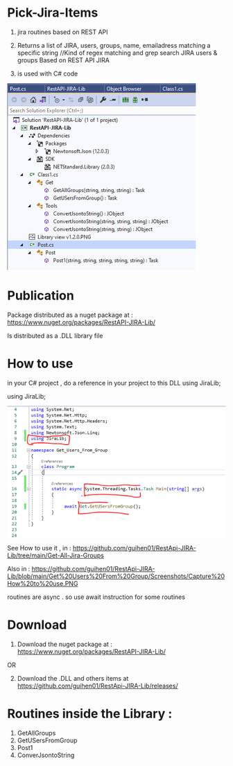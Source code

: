 # Pick-Jira-Items

1.  jira routines based on REST API
2. Returns a list of JIRA, users, groups, name, emailadress matching a specific string
            //Kind of regex matching and grep search  JIRA users & groups 
Based on REST API JIRA
 
3. is used with C# code 

 

![alt text](https://github.com/guihen01/RestApi-JIRA-Lib/blob/main/Library%20view%20v1.2.0.PNG "Logo Title Text 1")

# Publication

Package distributed as a nuget package at : https://www.nuget.org/packages/RestAPI-JIRA-Lib/

Is distributed as a .DLL library file

# How to use

in your C# project , do a reference in your project to this DLL   using JiraLib;

using JiraLib;

![alt text](https://github.com/guihen01/RestApi-JIRA-Lib/blob/main/Get%20Users%20From%20Group/Screenshots/Capture%20How%20to%20use.PNG "Logo Title Text 1")

See How to use it , in : https://github.com/guihen01/RestApi-JIRA-Lib/tree/main/Get-All-Jira-Groups

Also in : https://github.com/guihen01/RestApi-JIRA-Lib/blob/main/Get%20Users%20From%20Group/Screenshots/Capture%20How%20to%20use.PNG

routines are async . so use await instruction for some routines 

# Download
1. Download the nuget package at : https://www.nuget.org/packages/RestAPI-JIRA-Lib/

OR

2. Download the .DLL and others items at https://github.com/guihen01/RestApi-JIRA-Lib/releases/
 
# Routines inside the Library : 
1. GetAllGroups
2. GetUSersFromGroup
3. Post1
4. ConverJsontoString
